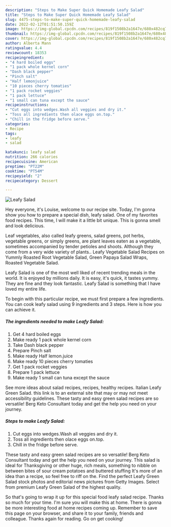 ```yaml
---
description: "Steps to Make Super Quick Homemade Leafy Salad"
title: "Steps to Make Super Quick Homemade Leafy Salad"
slug: 4475-steps-to-make-super-quick-homemade-leafy-salad
date: 2022-02-12T01:51:50.159Z
image: https://img-global.cpcdn.com/recipes/819f1508b2a1647e/680x482cq70/leafy-salad-recipe-main-photo.jpg
thumbnail: https://img-global.cpcdn.com/recipes/819f1508b2a1647e/680x482cq70/leafy-salad-recipe-main-photo.jpg
cover: https://img-global.cpcdn.com/recipes/819f1508b2a1647e/680x482cq70/leafy-salad-recipe-main-photo.jpg
author: Alberta Mann
ratingvalue: 4.4
reviewcount: 18353
recipeingredient:
- "4 hard boiled eggs"
- "1 pack whole kernel corn"
- "Dash black pepper"
- "Pinch salt"
- "Half lemonjuice"
- "10 pieces cherry tomaties"
- "1 pack rocket veggies"
- "1 pack lettuce"
- "1 small can tuna except the sauce"
recipeinstructions:
- "Cut eggs into wedges.Wash all veggies and dry it."
- "Toss all ingredients then olace eggs on.top."
- "Chill in the fridge before serve."
categories:
- Recipe
tags:
- leafy
- salad

katakunci: leafy salad 
nutrition: 266 calories
recipecuisine: American
preptime: "PT22M"
cooktime: "PT54M"
recipeyield: "2"
recipecategory: Dessert

---
```



![Leafy Salad](https://img-global.cpcdn.com/recipes/819f1508b2a1647e/680x482cq70/leafy-salad-recipe-main-photo.jpg)

Hey everyone, it's Louise, welcome to our recipe site. Today, I'm gonna show you how to prepare a special dish, leafy salad. One of my favorites food recipes. This time, I will make it a little bit unique. This is gonna smell and look delicious.

Leaf vegetables, also called leafy greens, salad greens, pot herbs, vegetable greens, or simply greens, are plant leaves eaten as a vegetable, sometimes accompanied by tender petioles and shoots. Although they come from a very wide variety of plants.. Leafy Vegetable Salad Recipes on Yummly Roasted Root Vegetable Salad, Green Papaya Salad Wraps, Roasted Vegetable Salad.

Leafy Salad is one of the most well liked of recent trending meals in the world. It is enjoyed by millions daily. It is easy, it's quick, it tastes yummy. They are fine and they look fantastic. Leafy Salad is something that I have loved my entire life.


To begin with this particular recipe, we must first prepare a few ingredients. You can cook leafy salad using 9 ingredients and 3 steps. Here is how you can achieve it.

<!--inarticleads1-->

##### The ingredients needed to make Leafy Salad:

1. Get 4 hard boiled eggs
1. Make ready 1 pack whole kernel corn
1. Take Dash black pepper
1. Prepare Pinch salt
1. Make ready Half lemon.juice
1. Make ready 10 pieces cherry tomaties
1. Get 1 pack rocket veggies
1. Prepare 1 pack lettuce
1. Make ready 1 small can tuna except the sauce


See more ideas about salad recipes, recipes, healthy recipes. Italian Leafy Green Salad. this link is to an external site that may or may not meet accessibility guidelines. These tasty and easy green salad recipes are so versatile! Berg Keto Consultant today and get the help you need on your journey. 

<!--inarticleads2-->

##### Steps to make Leafy Salad:

1. Cut eggs into wedges.Wash all veggies and dry it.
1. Toss all ingredients then olace eggs on.top.
1. Chill in the fridge before serve.


These tasty and easy green salad recipes are so versatile! Berg Keto Consultant today and get the help you need on your journey. This salad is ideal for Thanksgiving or other huge, rich meals, something to nibble on between bites of sour cream potatoes and buttered stuffing It&#39;s more of an idea than a recipe, so feel free to riff on the. Find the perfect Leafy Green Salad stock photos and editorial news pictures from Getty Images. Select from premium Leafy Green Salad of the highest quality. 

So that's going to wrap it up for this special food leafy salad recipe. Thanks so much for your time. I'm sure you will make this at home. There is gonna be more interesting food at home recipes coming up. Remember to save this page on your browser, and share it to your family, friends and colleague. Thanks again for reading. Go on get cooking!
